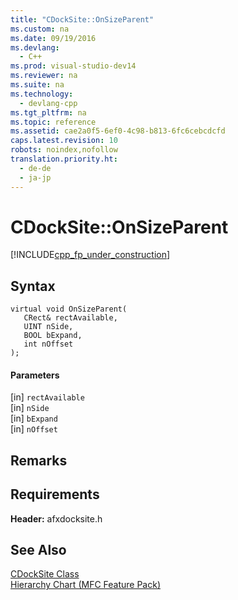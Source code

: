```yaml
---
title: "CDockSite::OnSizeParent"
ms.custom: na
ms.date: 09/19/2016
ms.devlang: 
  - C++
ms.prod: visual-studio-dev14
ms.reviewer: na
ms.suite: na
ms.technology: 
  - devlang-cpp
ms.tgt_pltfrm: na
ms.topic: reference
ms.assetid: cae2a0f5-6ef0-4c98-b813-6fc6cebcdcfd
caps.latest.revision: 10
robots: noindex,nofollow
translation.priority.ht: 
  - de-de
  - ja-jp
---
```

# CDockSite::OnSizeParent
[!INCLUDE[cpp_fp_under_construction](../vs140/includes/cpp_fp_under_construction_md.md)]  
  
## Syntax  
  
```  
virtual void OnSizeParent(  
   CRect& rectAvailable,  
   UINT nSide,  
   BOOL bExpand,  
   int nOffset  
);  
```  
  
#### Parameters  
 [in] `rectAvailable`  
  [in] `nSide`  
  [in] `bExpand`  
  [in] `nOffset`  
  
## Remarks  
  
## Requirements  
 **Header:** afxdocksite.h  
  
## See Also  
 [CDockSite Class](../vs140/CDockSite-Class.md)   
 [Hierarchy Chart (MFC Feature Pack)](../vs140/Hierarchy-Chart.md)